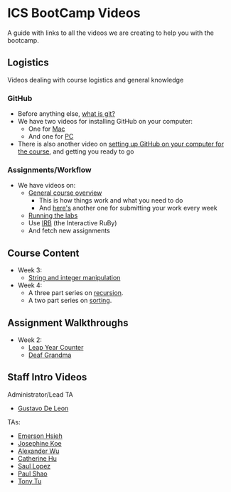 # ICS BootCamp Videos

A guide with links to all the videos we are creating to help you with the bootcamp.

## Logistics

Videos dealing with course logistics and general knowledge

### GitHub

- Before anything else, <a href="https://youtu.be/IKDHl1ctcFo">what is git?</a>
- We have two videos for installing GitHub on your computer:
  - One for <a href="https://youtu.be/bvRPC-QpLnA">Mac</a>
  - And one for <a href="https://www.youtube.com/watch?v=jQLhLG_rJcs">PC</a>
- There is also another video on <a href="https://youtu.be/343TgCRIxbQ">setting up GitHub on your computer for the course</a>, and getting you ready to go

### Assignments/Workflow

- We have videos on:
	- <a href="https://youtu.be/t3LI7S8nDZQ">General course overview</a>
		- This is how things work and what you need to do
		- And <a href="https://youtu.be/UJJInRzrnJk">here's</a> another one for submitting your work every week
	- <a href="https://youtu.be/WDOmF474YVE">Running the labs</a>
	- Use <a href="https://youtu.be/uwRnk4SVKNY">IRB</a> (the Interactive RuBy)
	- And fetch new assignments

## Course Content

- Week 3:
  - <a href="https://www.youtube.com/playlist?list=PL_Otc46JXAZ4lP1domOnNNHj78JPdrZ6u">String and integer manipulation</a>
- Week 4:
  - A three part series on <a href="https://www.youtube.com/playlist?list=PL_Otc46JXAZ7IV44EzIr1pDin0Q_EV0MD">recursion</a>.
  - A two part series on <a href="https://www.youtube.com/playlist?list=PL_Otc46JXAZ7f-AkN5DYpHGp0tnFPjPQE">sorting</a>.
  
## Assignment Walkthroughs

- Week 2:
  - <a href="https://www.youtube.com/watch?v=dXp0m2apq2k">Leap Year Counter</a>
  - <a href="https://www.youtube.com/watch?v=r3flAFdBtSU">Deaf Grandma</a>

## Staff Intro Videos

Administrator/Lead TA

- <a href="https://youtu.be/PF9MxUZtld0">Gustavo De Leon</a>

TAs:

- <a href="https://youtu.be/wdDNb6nWE2Q">Emerson Hsieh</a>
- <a href="https://youtu.be/nTpMZqLboTE">Josephine Koe</a>
- <a href="https://youtu.be/ZTAqVCOcA-0">Alexander Wu</a>
- <a href="https://youtu.be/1zErhjOu9UA">Catherine Hu</a>
- <a href="https://youtu.be/CJCi-PYAGQI">Saul Lopez</a>
- <a href="https://youtu.be/piNajauOolc">Paul Shao</a>
- <a href="https://youtu.be/AW7eQr-LXKs">Tony Tu</a>

